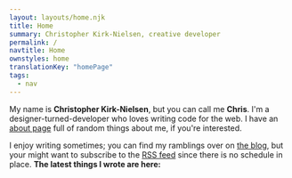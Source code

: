 ```yaml
---
layout: layouts/home.njk
title: Home
summary: Christopher Kirk-Nielsen, creative developer
permalink: /
navtitle: Home
ownstyles: home
translationKey: "homePage"
tags:
  - nav
---
```


My name is **Christopher Kirk-Nielsen**, but you can call me **Chris**. I'm a designer-turned-developer who loves writing code for the web. I have an [about page](/about/) full of random things about me, if you're interested.

I enjoy writing sometimes; you can find my ramblings over on [the blog](/blog/), but your might want to subscribe to the [RSS feed](/feed.xml) since there is no schedule in place. **The latest things I wrote are here:**